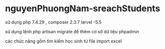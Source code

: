 # nguyenPhuongNam-sreachStudents

sử dụng php 7.4.29 , composer 2.3.7 
larvel -5.5

sử dụng lệnh php artisan migrate để thêm cơ sở dữ liệu phpadmin

các chức năng gồm tìm kiếm học sinh từ file import excel
